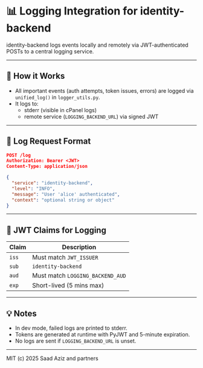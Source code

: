# 📊 Logging Integration for identity-backend

identity-backend logs events locally and remotely via JWT-authenticated POSTs to a central logging service.

---

## 🧾 How it Works

- All important events (auth attempts, token issues, errors) are logged via `unified_log()` in `logger_utils.py`.
- It logs to:
  - stderr (visible in cPanel logs)
  - remote service (`LOGGING_BACKEND_URL`) via signed JWT

---

## 🔐 Log Request Format

```json
POST /log
Authorization: Bearer <JWT>
Content-Type: application/json

{
  "service": "identity-backend",
  "level": "INFO",
  "message": "User 'alice' authenticated",
  "context": "optional string or object"
}
```

---

## 🔄 JWT Claims for Logging

| Claim | Description         |
|-------|---------------------|
| `iss` | Must match `JWT_ISSUER` |
| `sub` | `identity-backend` |
| `aud` | Must match `LOGGING_BACKEND_AUD` |
| `exp` | Short-lived (5 mins max) |

---

## 💡 Notes

- In dev mode, failed logs are printed to stderr.
- Tokens are generated at runtime with PyJWT and 5-minute expiration.
- No logs are sent if `LOGGING_BACKEND_URL` is unset.

---

MIT (c) 2025 Saad Aziz and partners
